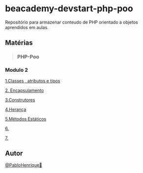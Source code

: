 # beacademy-devstart-php-poo
Repositório para armazenar conteudo de PHP orientado a objetos aprendidos em aulas.


## Matérias

> ### PHP-Poo

### Modulo 2

[1.Classes , atributos e tipos]()

[2. Encapsulamento  ]()

[3.Construtores ]()

[4.Herança ]()

[5.Métodos Estáticos ]()

[6. ]()

[7. ]()


## Autor

[@PabloHenrique🚀]()
